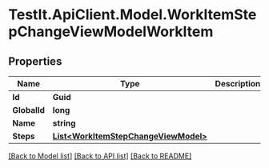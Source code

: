 # TestIt.ApiClient.Model.WorkItemStepChangeViewModelWorkItem

## Properties

Name | Type | Description | Notes
------------ | ------------- | ------------- | -------------
**Id** | **Guid** |  | 
**GlobalId** | **long** |  | 
**Name** | **string** |  | 
**Steps** | [**List&lt;WorkItemStepChangeViewModel&gt;**](WorkItemStepChangeViewModel.md) |  | 

[[Back to Model list]](../README.md#documentation-for-models) [[Back to API list]](../README.md#documentation-for-api-endpoints) [[Back to README]](../README.md)

